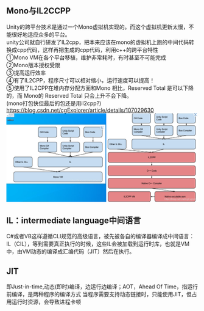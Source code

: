 ## Mono与IL2CCPP
Unity的跨平台技术是通过一个Mono虚拟机实现的。而这个虚拟机更新太慢，不能很好地适应众多的平台。  
unity公司就自行研发了IL2cpp，把本来应该在mono的虚拟机上跑的中间代码转换成cpp代码，这样再把生成的cpp代码，利用c++的跨平台特性  
①Mono VM在各个平台移植，维护非常耗时，有时甚至不可能完成  
②Mono版本授权受限  
③提高运行效率  
④有了IL2CPP，程序尺寸可以相对缩小，运行速度可以提高！  
⑤使用了IL2CPP在堆内存分配方面和Mono 相比，Reserved Total 是可以下降的，而 Mono的 Reserved Total 只会上升不会下降。  
(mono打包快但最后的包还是用il2cpp?)  
https://blog.csdn.net/cgExplorer/article/details/107029630    
![mono&IL2CPP](imgs/mono&IL2CPP.png)    


##  IL：intermediate language中间语言  
C#或者VB这样遵循CLI规范的高级语言，被先被各自的编译器编译成中间语言：IL（CIL），等到需要真正执行的时候，这些IL会被加载到运行时库，也就是VM中，由VM动态的编译成汇编代码（JIT）然后在执行。  






## JIT
即Just-in-time,动态(即时)编译，边运行边编译；AOT，Ahead Of Time，指运行前编译，是两种程序的编译方式
当程序需要支持动态链接时，只能使用JIT，但占用运行时资源，会导致进程卡顿
